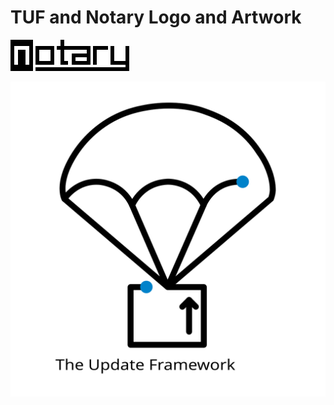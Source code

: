 # TUF and Notary Logo and Artwork

![Notary logo](notary-blk%402x.png)

![TUF logo](tuf-logo-text.svg)
